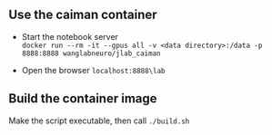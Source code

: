 ## Use the caiman container
* Start the notebook server  
`docker run --rm -it --gpus all -v <data directory>:/data -p 8888:8888 wanglabneuro/jlab_caiman`

* Open the browser
`localhost:8888\lab` 

## Build the container image  
Make the script executable, then call `./build.sh`
